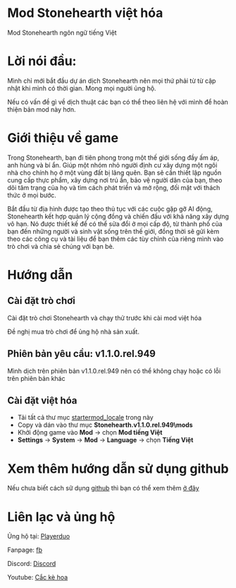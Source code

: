 # Mod Stonehearth việt hóa
Mod Stonehearth ngôn ngữ tiếng Việt
# Lời nói đầu:
Mình chỉ mới bắt đầu dự án dịch Stonehearth nên mọi thứ phải từ từ cập nhật khi mình có thời gian. Mong mọi người ủng hộ.

Nếu có vấn đề gì về dịch thuật các bạn có thể theo liên hệ với mình để hoàn thiện bản mod này hơn.
# Giới thiệu về game
Trong Stonehearth, bạn đi tiên phong trong một thế giới sống đầy ấm áp, anh hùng và bí ẩn. Giúp một nhóm nhỏ người định cư xây dựng một ngôi nhà cho chính họ ở một vùng đất bị lãng quên. Bạn sẽ cần thiết lập nguồn cung cấp thực phẩm, xây dựng nơi trú ẩn, bảo vệ người dân của bạn, theo dõi tâm trạng của họ và tìm cách phát triển và mở rộng, đối mặt với thách thức ở mọi bước.

Bắt đầu từ địa hình được tạo theo thủ tục với các cuộc gặp gỡ AI động, Stonehearth kết hợp quản lý cộng đồng và chiến đấu với khả năng xây dựng vô hạn. Nó được thiết kế để có thể sửa đổi ở mọi cấp độ, từ thành phố của bạn đến những người và sinh vật sống trên thế giới, đồng thời sẽ gửi kèm theo các công cụ và tài liệu để bạn thêm các tùy chỉnh của riêng mình vào trò chơi và chia sẻ chúng với bạn bè.
# Hướng dẫn
## Cài đặt trò chơi

Cài đặt trò chơi Stonehearth và chạy thử trước khi cài mod việt hóa

Đề nghị mua trò chơi để ủng hộ nhà sản xuất.

## Phiên bản yêu cầu: v1.1.0.rel.949

Mình dịch trên phiên bản v1.1.0.rel.949 nên có thể không chạy hoặc có lỗi trên phiên bản khác

## Cài đặt việt hóa

- Tải tất cả thư mục [startermod_locale](startermod_locale/) trong này
- Copy và dán vào thư mục **Stonehearth.v1.1.0.rel.949\mods**
- Khởi động game vào **Mod** -> chọn **Mod tiếng Việt**
- **Settings** -> **System** -> **Mod** -> **Language** -> chọn **Tiếng Việt**
# Xem thêm hướng dẫn sử dụng github

Nếu chưa biết cách sữ dụng [github](https://github.com) thì bạn có thể xem thêm [ở đây](/huongdan/HUONG-DAN.md)

# Liên lạc và ủng hộ
Ủng hộ tại: [Playerduo](https://playerduo.com/cackehoa)

Fanpage: [fb](https://www.facebook.com/cackehoa)

Discord: [Discord](https://discord.gg/Z5C98FG)

Youtube: [Cắc kè hoa](https://www.youtube.com/c/Cắckèhoa)
